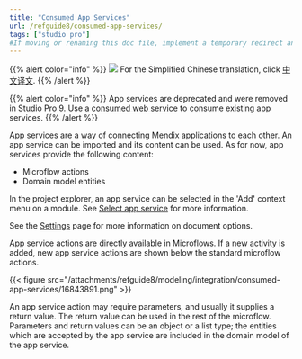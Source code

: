 ```yaml
---
title: "Consumed App Services"
url: /refguide8/consumed-app-services/
tags: ["studio pro"]
#If moving or renaming this doc file, implement a temporary redirect and let the respective team know they should update the URL in the product. See Mapping to Products for more details.
---
```


{{% alert color="info" %}}
<img src="/attachments/china.png" class="d-inline-block" /> For the Simplified Chinese translation, click [中文译文](https://cdn.mendix.tencent-cloud.com/documentation/refguide8/consumed-app-services.pdf).
{{% /alert %}}

{{% alert color="info" %}}
App services are deprecated and were removed in Studio Pro 9. Use a [consumed web service](/refguide8/consumed-web-services/) to consume existing app services.
{{% /alert %}}

App services are a way of connecting Mendix applications to each other. An app service can be imported and its content can be used. As for now, app services provide the following content:

* Microflow actions
* Domain model entities

In the project explorer, an app service can be selected in the 'Add' context menu on a module. See [Select app service](/refguide8/select-app-service/) for more information.

See the [Settings](/refguide8/settings/) page for more information on document options.

App service actions are directly available in Microflows. If a new activity is added, new app service actions are shown below the standard microflow actions.

{{< figure src="/attachments/refguide8/modeling/integration/consumed-app-services/16843891.png" >}}

An app service action may require parameters, and usually it supplies a return value. The return value can be used in the rest of the microflow. Parameters and return values can be an object or a list type; the entities which are accepted by the app service are included in the domain model of the app service.
